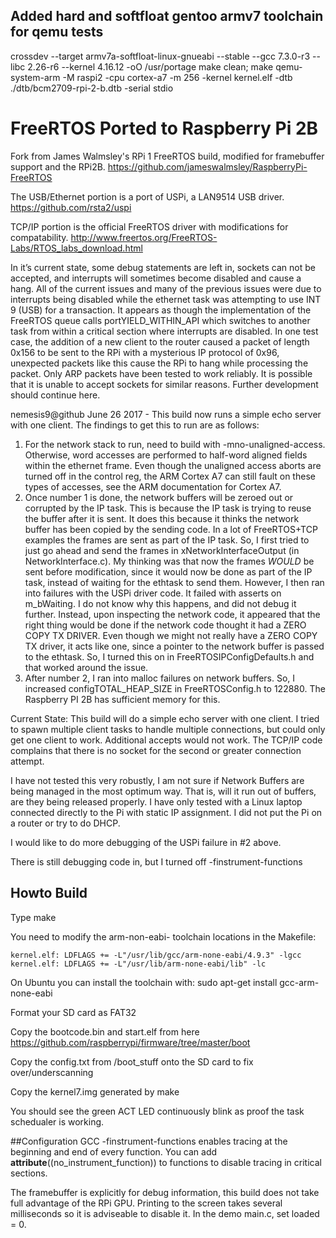 ## Added hard and softfloat gentoo armv7 toolchain for qemu tests
crossdev --target armv7a-softfloat-linux-gnueabi  --stable  --gcc 7.3.0-r3 --libc 2.26-r6 --kernel 4.16.12 -oO /usr/portage
make clean; make
qemu-system-arm -M raspi2 -cpu cortex-a7 -m 256 -kernel kernel.elf -dtb ./dtb/bcm2709-rpi-2-b.dtb  -serial stdio

# FreeRTOS Ported to Raspberry Pi 2B

Fork from James Walmsley's RPi 1 FreeRTOS build, modified for framebuffer support and the RPi2B.
https://github.com/jameswalmsley/RaspberryPi-FreeRTOS

The USB/Ethernet portion is a port of USPi, a LAN9514 USB driver.
https://github.com/rsta2/uspi

TCP/IP portion is the official FreeRTOS driver with modifications for compatability.
http://www.freertos.org/FreeRTOS-Labs/RTOS_labs_download.html

In it’s current state, some debug statements are left in, sockets can not be accepted, and interrupts will sometimes become disabled and cause a hang. All of the current issues and many of the previous issues were due to interrupts being disabled while the ethernet task was attempting to use INT 9 (USB) for a transaction. It appears as though the implementation of the FreeRTOS queue calls portYIELD_WITHIN_API which switches to another task from within a critical section where interrupts are disabled. In one test case, the addition of a new client to the router caused a packet of length 0x156 to be sent to the RPi with a mysterious IP protocol of 0x96, unexpected packets like this cause the RPi to hang while processing the packet. Only ARP packets have been tested to work reliably. It is possible that it is unable to accept sockets for similar reasons. Further development should continue here.

nemesis9@github June 26 2017 - This build now runs a simple echo server with one client.  The findings to get this to run are as follows:  
1.  For the network stack to run, need to build with -mno-unaligned-access. Otherwise, word accesses are performed to half-word aligned fields within the ethernet frame.  Even though the unaligned access aborts are turned off in the control reg, the ARM Cortex A7 can still fault on these types of accesses, see the ARM documentation for Cortex A7. 
2. Once number 1 is done, the network buffers will be zeroed out or corrupted by the IP task. This is because the IP task is trying to reuse the buffer after it is sent.  It does this because it thinks the network buffer has been copied by the sending code.  In a lot of FreeRTOS+TCP examples the frames are sent as part of the IP task. So, I first tried to just go ahead and send the frames in xNetworkInterfaceOutput (in NetworkInterface.c).  My thinking was that now the frames *WOULD* be sent before modification, since it would now be done as part of the IP task, instead of waiting for the ethtask to send them.  However, I then ran into failures with the USPi driver code. It failed with asserts on m_bWaiting. I do not know why this happens, and did not debug it further.  Instead, upon inspecting the network code, it appeared that the right thing would be done if the network code thought it had a ZERO COPY TX DRIVER.  Even though we might not really have a ZERO COPY TX driver, it acts like one, since a pointer to the network buffer is passed to the ethtask.  So, I turned this on in FreeRTOSIPConfigDefaults.h and that worked around the issue.
3. After number 2, I ran into malloc failures on network buffers.  So, I increased configTOTAL_HEAP_SIZE in FreeRTOSConfig.h to 122880.  The Raspberry PI 2B has sufficient memory for this.

Current State:  This build will do a simple echo server with one client.  I tried to spawn multiple client tasks to handle multiple connections, but could only get one client to work. Additional accepts would not work.  The TCP/IP code complains that there is no socket for the second or greater connection attempt.

I have not tested this very robustly, I am not sure if Network Buffers are being managed in the most optimum way. That is, will it run out of buffers,  are they being released properly.  I have only tested with a Linux laptop connected directly to the Pi with static IP assignment.  I did not put the Pi on a router or try to do DHCP. 

I would like to do more debugging of the USPi failure in #2 above.      

There is still debugging code in, but I turned off -finstrument-functions

## Howto Build

Type make

You need to modify the arm-non-eabi- toolchain locations in the Makefile:

    kernel.elf: LDFLAGS += -L"/usr/lib/gcc/arm-none-eabi/4.9.3" -lgcc
    kernel.elf: LDFLAGS += -L"/usr/lib/arm-none-eabi/lib" -lc

On Ubuntu you can install the toolchain with: sudo apt-get install gcc-arm-none-eabi

Format your SD card as FAT32

Copy the bootcode.bin and start.elf from here https://github.com/raspberrypi/firmware/tree/master/boot

Copy the config.txt from /boot_stuff onto the SD card to fix over/underscanning

Copy the kernel7.img generated by make

You should see the green ACT LED continuously blink as proof the task schedualer is working.

##Configuration
GCC -finstrument-functions enables tracing at the beginning and end of every function. You can add __attribute__((no_instrument_function)) to functions to disable tracing in critical sections.

The framebuffer is explicitly for debug information, this build does not take full advantage of the RPi GPU. Printing to the screen takes several milliseconds so it is adviseable to disable it. In the demo main.c, set loaded = 0.
